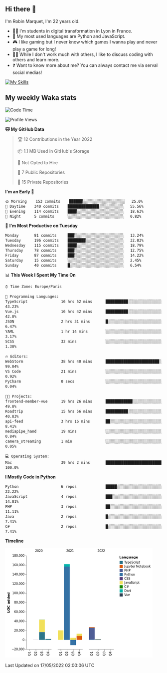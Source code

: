 ## Hi there 👋

I'm Robin Marquet, I'm 22 years old.

- 👨‍💻 I'm students in digital transformation in Lyon in France.
- 🌱 My most used languages are Python and JavaScript.
- 🎮 I like gaming but I never know which games I wanna play and never play a game for long!
- 👯‍♀️ While I don't work much with others, I like to discuss coding with others and learn more.
- ❓ Want to know more about me? You can always contact me via serval social medias!

[![My Skills](https://skillicons.dev/icons?i=js,html,css,docker,express,figma,firebase,graphql,mongodb,mysql,nodejs,py,react,ts,vue)](https://skillicons.dev)

## My weekly Waka stats

<!--START_SECTION:waka-->
![Code Time](http://img.shields.io/badge/Code%20Time-0%20secs-blue)

![Profile Views](http://img.shields.io/badge/Profile%20Views-0-blue)

**🐱 My GitHub Data** 

> 🏆 12 Contributions in the Year 2022
 > 
> 📦 1.1 MB Used in GitHub's Storage 
 > 
> 🚫 Not Opted to Hire
 > 
> 📜 7 Public Repositories 
 > 
> 🔑 15 Private Repositories  
 > 
**I'm an Early 🐤** 

```text
🌞 Morning    153 commits    ██████░░░░░░░░░░░░░░░░░░░   25.0% 
🌆 Daytime    340 commits    ██████████████░░░░░░░░░░░   55.56% 
🌃 Evening    114 commits    ████░░░░░░░░░░░░░░░░░░░░░   18.63% 
🌙 Night      5 commits      ░░░░░░░░░░░░░░░░░░░░░░░░░   0.82%

```
📅 **I'm Most Productive on Tuesday** 

```text
Monday       81 commits     ███░░░░░░░░░░░░░░░░░░░░░░   13.24% 
Tuesday      196 commits    ████████░░░░░░░░░░░░░░░░░   32.03% 
Wednesday    115 commits    ████░░░░░░░░░░░░░░░░░░░░░   18.79% 
Thursday     78 commits     ███░░░░░░░░░░░░░░░░░░░░░░   12.75% 
Friday       87 commits     ███░░░░░░░░░░░░░░░░░░░░░░   14.22% 
Saturday     15 commits     ░░░░░░░░░░░░░░░░░░░░░░░░░   2.45% 
Sunday       40 commits     █░░░░░░░░░░░░░░░░░░░░░░░░   6.54%

```


📊 **This Week I Spent My Time On** 

```text
⌚︎ Time Zone: Europe/Paris

💬 Programming Languages: 
TypeScript               16 hrs 52 mins      ██████████░░░░░░░░░░░░░░░   43.23% 
Vue.js                   16 hrs 42 mins      ██████████░░░░░░░░░░░░░░░   42.8% 
JSON                     2 hrs 31 mins       █░░░░░░░░░░░░░░░░░░░░░░░░   6.47% 
YAML                     1 hr 14 mins        ░░░░░░░░░░░░░░░░░░░░░░░░░   3.17% 
SCSS                     32 mins             ░░░░░░░░░░░░░░░░░░░░░░░░░   1.38%

🔥 Editors: 
WebStorm                 38 hrs 40 mins      ████████████████████████░   99.04% 
VS Code                  21 mins             ░░░░░░░░░░░░░░░░░░░░░░░░░   0.92% 
PyCharm                  0 secs              ░░░░░░░░░░░░░░░░░░░░░░░░░   0.04%

🐱‍💻 Projects: 
frontend-member-vue      19 hrs 26 mins      ████████████░░░░░░░░░░░░░   49.8% 
Roadtrip                 15 hrs 56 mins      ██████████░░░░░░░░░░░░░░░   40.83% 
api-feed                 3 hrs 16 mins       ██░░░░░░░░░░░░░░░░░░░░░░░   8.41% 
mediapipe_hand           19 mins             ░░░░░░░░░░░░░░░░░░░░░░░░░   0.84% 
camera_streaming         1 min               ░░░░░░░░░░░░░░░░░░░░░░░░░   0.05%

💻 Operating System: 
Mac                      39 hrs 2 mins       █████████████████████████   100.0%

```

**I Mostly Code in Python** 

```text
Python                   6 repos             █████░░░░░░░░░░░░░░░░░░░░   22.22% 
JavaScript               4 repos             ███░░░░░░░░░░░░░░░░░░░░░░   14.81% 
PHP                      3 repos             ██░░░░░░░░░░░░░░░░░░░░░░░   11.11% 
Java                     2 repos             █░░░░░░░░░░░░░░░░░░░░░░░░   7.41% 
C#                       2 repos             █░░░░░░░░░░░░░░░░░░░░░░░░   7.41%

```


**Timeline**

![Chart not found](https://raw.githubusercontent.com/rmarquet21/rmarquet21/main/charts/bar_graph.png) 


 Last Updated on 17/05/2022 02:00:06 UTC
<!--END_SECTION:waka-->
